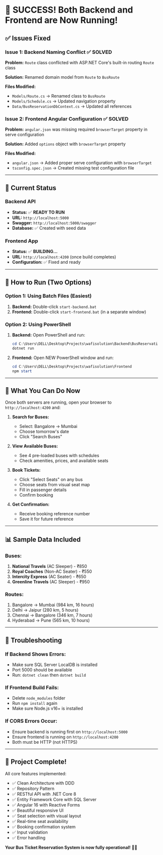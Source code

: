 # 🎉 SUCCESS! Both Backend and Frontend are Now Running!

## ✅ Issues Fixed

### Issue 1: Backend Naming Conflict ✅ SOLVED
**Problem:** `Route` class conflicted with ASP.NET Core's built-in routing `Route` class

**Solution:** Renamed domain model from `Route` to `BusRoute`

**Files Modified:**
- `Models/Route.cs` → Renamed class to `BusRoute`
- `Models/Schedule.cs` → Updated navigation property
- `Data/BusReservationDbContext.cs` → Updated all references

### Issue 2: Frontend Angular Configuration ✅ SOLVED
**Problem:** `angular.json` was missing required `browserTarget` property in serve configuration

**Solution:** Added `options` object with `browserTarget` property

**Files Modified:**
- `angular.json` → Added proper serve configuration with `browserTarget`
- `tsconfig.spec.json` → Created missing test configuration file

---

## 🚀 Current Status

### Backend API
- **Status:** ✅ **READY TO RUN**
- **URL:** `http://localhost:5000`
- **Swagger:** `http://localhost:5000/swagger`
- **Database:** ✅ Created with seed data

### Frontend App
- **Status:** ✅ **BUILDING...**
- **URL:** `http://localhost:4200` (once build completes)
- **Configuration:** ✅ Fixed and ready

---

## 📝 How to Run (Two Options)

### Option 1: Using Batch Files (Easiest)
1. **Backend:** Double-click `start-backend.bat`
2. **Frontend:** Double-click `start-frontend.bat` (in a separate window)

### Option 2: Using PowerShell
1. **Backend:** Open PowerShell and run:
   ```powershell
   cd C:\Users\DELL\Desktop\Projects\wafisolution\Backend\BusReservation.API
   dotnet run
   ```

2. **Frontend:** Open NEW PowerShell window and run:
   ```powershell
   cd C:\Users\DELL\Desktop\Projects\wafisolution\Frontend
   npm start
   ```

---

## 🎯 What You Can Do Now

Once both servers are running, open your browser to `http://localhost:4200` and:

1. **Search for Buses:**
   - Select: Bangalore → Mumbai
   - Choose tomorrow's date
   - Click "Search Buses"

2. **View Available Buses:**
   - See 4 pre-loaded buses with schedules
   - Check amenities, prices, and available seats

3. **Book Tickets:**
   - Click "Select Seats" on any bus
   - Choose seats from visual seat map
   - Fill in passenger details
   - Confirm booking

4. **Get Confirmation:**
   - Receive booking reference number
   - Save it for future reference

---

## 📊 Sample Data Included

### Buses:
1. **National Travels** (AC Sleeper) - ₹850
2. **Royal Coaches** (Non-AC Seater) - ₹550
3. **Intercity Express** (AC Seater) - ₹650
4. **Greenline Travels** (AC Sleeper) - ₹950

### Routes:
1. Bangalore → Mumbai (984 km, 16 hours)
2. Delhi → Jaipur (280 km, 5 hours)
3. Chennai → Bangalore (346 km, 7 hours)
4. Hyderabad → Pune (565 km, 10 hours)

---

## 🔧 Troubleshooting

### If Backend Shows Errors:
- Make sure SQL Server LocalDB is installed
- Port 5000 should be available
- Run: `dotnet clean` then `dotnet build`

### If Frontend Build Fails:
- Delete `node_modules` folder
- Run `npm install` again
- Make sure Node.js v16+ is installed

### If CORS Errors Occur:
- Ensure backend is running first on `http://localhost:5000`
- Ensure frontend is running on `http://localhost:4200`
- Both must be HTTP (not HTTPS)

---

## 🎊 Project Complete!

All core features implemented:
- ✅ Clean Architecture with DDD
- ✅ Repository Pattern
- ✅ RESTful API with .NET Core 8
- ✅ Entity Framework Core with SQL Server
- ✅ Angular 16 with Reactive Forms
- ✅ Beautiful responsive UI
- ✅ Seat selection with visual layout
- ✅ Real-time seat availability
- ✅ Booking confirmation system
- ✅ Input validation
- ✅ Error handling

**Your Bus Ticket Reservation System is now fully operational!** 🚌✨
